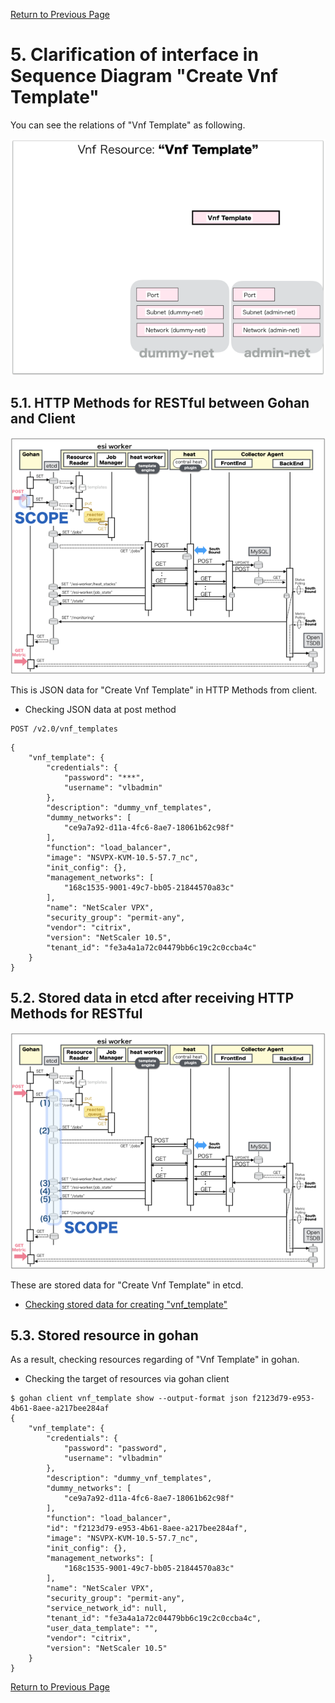 [Return to Previous Page](00_load_balancer.md)

# 5. Clarification of interface in Sequence Diagram "Create Vnf Template"
You can see the relations of "Vnf Template" as following.

![Vnf Template](resource/gohan_investigate_for_loadbalancer.006.png)


## 5.1. HTTP Methods for RESTful between Gohan and Client

![scope](../images/ESI_Sequence_diagram.003.png)

This is JSON data for "Create Vnf Template" in HTTP Methods from client.

* Checking JSON data at post method
```
POST /v2.0/vnf_templates
```
```
{
    "vnf_template": {
        "credentials": {
            "password": "***",
            "username": "vlbadmin"
        },
        "description": "dummy_vnf_templates",
        "dummy_networks": [
            "ce9a7a92-d11a-4fc6-8ae7-18061b62c98f"
        ],
        "function": "load_balancer",
        "image": "NSVPX-KVM-10.5-57.7_nc",
        "init_config": {},
        "management_networks": [
            "168c1535-9001-49c7-bb05-21844570a83c"
        ],
        "name": "NetScaler VPX",
        "security_group": "permit-any",
        "vendor": "citrix",
        "version": "NetScaler 10.5",
        "tenant_id": "fe3a4a1a72c04479bb6c19c2c0ccba4c"
    }
}
```



## 5.2. Stored data in etcd after receiving HTTP Methods for RESTful

![scope](../images/ESI_Sequence_diagram.004.png)

These are stored data for "Create Vnf Template" in etcd.

* [Checking stored data for creating "vnf_template"](stored_in_etcd/CreateVnfTemplate_01.md)



## 5.3. Stored resource in gohan
As a result, checking resources regarding of "Vnf Template" in gohan.

* Checking the target of resources via gohan client
```
$ gohan client vnf_template show --output-format json f2123d79-e953-4b61-8aee-a217bee284af
{
    "vnf_template": {
        "credentials": {
            "password": "password",
            "username": "vlbadmin"
        },
        "description": "dummy_vnf_templates",
        "dummy_networks": [
            "ce9a7a92-d11a-4fc6-8ae7-18061b62c98f"
        ],
        "function": "load_balancer",
        "id": "f2123d79-e953-4b61-8aee-a217bee284af",
        "image": "NSVPX-KVM-10.5-57.7_nc",
        "init_config": {},
        "management_networks": [
            "168c1535-9001-49c7-bb05-21844570a83c"
        ],
        "name": "NetScaler VPX",
        "security_group": "permit-any",
        "service_network_id": null,
        "tenant_id": "fe3a4a1a72c04479bb6c19c2c0ccba4c",
        "user_data_template": "",
        "vendor": "citrix",
        "version": "NetScaler 10.5"
    }
}
```

[Return to Previous Page](00_load_balancer.md)
